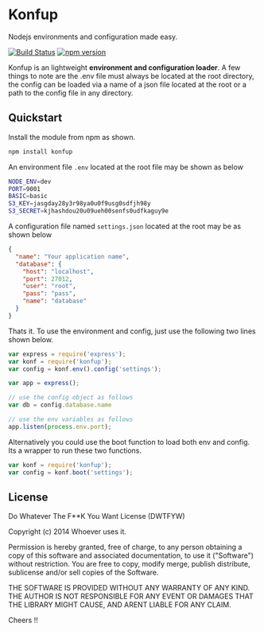 Konfup
======
Nodejs environments and configuration made easy.

[![Build Status](https://travis-ci.org/whoisandie/konfup.svg?branch=master)](https://travis-ci.org/whoisandie/konfup)
[![npm version](https://badge.fury.io/js/konfup.svg)](http://badge.fury.io/js/konfup)

Konfup is an lightweight **environment and configuration loader**. A few things to note are the .env file
must always be located at the root directory, the config can be loaded via a name of a json file
located at the root or a path to the config file in any directory.

## Quickstart

Install the module from npm as shown.

```javascript
npm install konfup
```

An environment file `.env` located at the root file may be shown as below

```bash
NODE_ENV=dev
PORT=9001
BASIC=basic
S3_KEY=jasgday28y3r98ya0u0f9usg0sdfjh98y
S3_SECRET=kjhashdou20u09ueh00senfs0udfkaguy9e
```

A configuration file named `settings.json` located at the root may be as shown below

```json
{
  "name": "Your application name",
  "database": {
    "host": "localhost",
    "port": 27012,
    "user": "root",
    "pass": "pass",
    "name": "database"
  }
}
```

Thats it. To use the environment and config, just use the following two lines shown below.

```javascript
var express = require('express');
var konf = require('konfup');
var config = konf.env().config('settings');

var app = express();

// use the config object as follows
var db = config.database.name

// use the env variables as follows
app.listen(process.env.port);
```

Alternatively you could use the boot function to load both env and config. Its a wrapper to
run these two functions.

```javascript
var konf = require('konfup');
var config = konf.boot('settings');
```

## License

Do Whatever The F**K You Want License (DWTFYW)

Copyright (c) 2014 Whoever uses it.

Permission is hereby granted, free of charge, to any person obtaining a copy
of this software and associated documentation, to use it ("Software") without
restriction. You are free to copy, modify merge, publish distribute, sublicense
and/or sell copies of the Software.

THE SOFTWARE IS PROVIDED WITHOUT ANY WARRANTY OF ANY KIND. THE AUTHOR IS
NOT RESPONSIBLE FOR ANY EVENT OR DAMAGES THAT THE LIBRARY MIGHT CAUSE, AND
ARENT LIABLE FOR ANY CLAIM.

Cheers !!